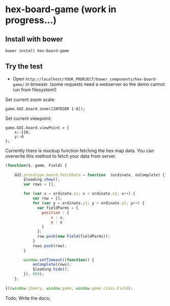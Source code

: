 # hex-board-game (work in progress...)

## Install with bower
```bower install hex-board-game```

## Try the test
 - Open ```http://localhost/YOUR_PRORJECT/bower_components/hex-board-game/``` in browser. (some requests need a webserver so the demo cannot run from filesystem!)  


Set current zoom scale:
```
game.GUI.board.zoom([INTEGER 1-8]);
```

Set current viewpoint:
```
game.GUI.board.viewPoint = {
    x:-110,
    y:-0
};
```

Currently there is mockup function fetching the hex map data. You can overwrite this method to fetch your data from server.

``` javascript
(function($, game, Field) {
 
    GUI.prototype.board.fetchData = function  (ordinate, onComplete) {
        $loading.show();
        var rows = [];

        for (var x = ordinate.x1; x < ordinate.x2; x++) {
            var row = [];
            for (var y = ordinate.y1; y < ordinate.y2; y++) {
              var fieldParms = {
                position : {
                    x : x,
                    y : y
                }
              };
              row.push(new Field(fieldParms));
            }
            rows.push(row);
        }

        window.setTimeout((function() {
            onComplete(rows);
            $loading.hide();
        }), 800);
    }; 
    
})(window.jQuery, window.game, window.game.class.Field);
```


Todo; Write the docs; 